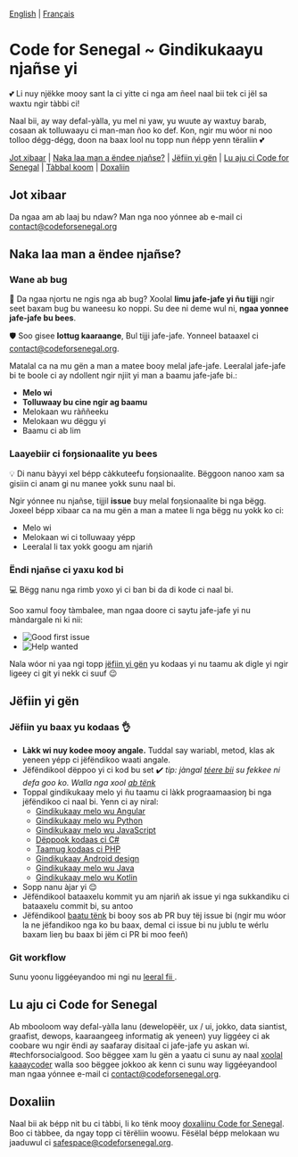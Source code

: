 [English](../CONTRIBUTING.md) | [Français](../fr/CONTRIBUTING.md)

# Code for Senegal ~ Gindikukaayu njañse yi

:two_hearts: Li nuy njëkke mooy sant la ci yitte ci nga am ñeel naal bii tek ci jël sa waxtu ngir tàbbi ci!

Naal bii, ay way defal-yàlla, yu mel ni yaw, yu wuute ay waxtuy barab, cosaan ak tolluwaayu ci man-man ñoo ko def.
Kon, ngir mu wóor ni noo tolloo dégg-dégg, doon na baax lool nu topp nun ñépp yenn tëraliin :two_hearts:

[Jot xibaar](#feedback) | [ Naka laa man a ëndee njañse?](#how-can-i-contribute) | [Jëfiin yi gën](#best-practices) | [Lu aju ci Code for Senegal](#about-code4ro) | [Tàbbal koom](#financial-contributions) | [Doxaliin](#code-of-conduct)

## Jot xibaar

Da ngaa am ab laaj bu ndaw? Man nga noo yónnee ab e-mail ci contact@codeforsenegal.org

## Naka laa man a ëndee njañse?

### Wane ab bug

:bug: Da ngaa njortu ne ngis nga ab bug? Xoolal **limu jafe-jafe yi ñu tijji** ngir seet baxam bug bu waneesu ko noppi. Su dee ni deme wul ni, **ngaa yonnee jafe-jafe bu bees**.

:shield: Soo gisee **lottug kaaraange**, Bul tijji jafe-jafe. Yonneel bataaxel ci contact@codeforsenegal.org.

Matalal ca na mu gën a man a matee booy melal jafe-jafe. Leeralal jafe-jafe bi te boole ci ay ndollent ngir njiit yi man a baamu jafe-jafe bi.:

* **Melo wi**
* **Tolluwaay bu cine ngir ag baamu**
* Melokaan wu ràññeeku
* Melokaan wu dëggu yi
* Baamu ci ab lim

### Laayebiir ci foŋsionaalite yu bees

:bulb: Di nanu bàyyi xel bépp càkkuteefu foŋsionaalite. Bëggoon nanoo xam sa gisiin ci anam gi nu manee yokk sunu naal bi.

Ngir yónnee nu njañse, tijjil **issue** buy melal foŋsionaalite bi nga bëgg. Joxeel bépp xibaar ca na mu gën a man a matee li nga bëgg nu yokk ko ci:

* Melo wi
* Melokaan wi ci tolluwaay yépp
* Leeralal li tax yokk googu am njariñ

### Ëndi njañse ci yaxu kod bi

:computer: Bëgg nanu nga rimb yoxo yi ci ban bi da di kode ci naal bi.

Soo xamul fooy tàmbalee, man ngaa doore ci saytu jafe-jafe yi nu màndargale ni ki nii:
* ![Good first issue](https://img.shields.io/badge/Good_first_issue-7057ff)
* ![Help wanted](https://img.shields.io/badge/Help_wanted-008672)

Nala wóor ni yaa ngi topp [jëfiin yi gën](#best-practices) yu kodaas yi nu taamu ak digle yi ngir ligeey ci git yi nekk ci suuf :wink:

## Jëfiin yi gën

### Jëfiin yu baax yu kodaas :ok_hand:

* **Làkk wi nuy kodee mooy angale.** Tuddal say wariabl, metod, klas ak yeneen yépp ci jëfëndikoo waati angale.
* Jëfëndikool dëppoo yi ci kod bu set :heavy_check_mark: *tip: jàngal [téere bii](https://www.goodreads.com/book/show/3735293-clean-code) su fekkee ni defa goo ko. Walla nga xool  [ab tënk](https://gist.github.com/wojteklu/73c6914cc446146b8b533c0988cf8d29)*
* Toppal gindikukaay melo yi ñu taamu ci làkk prograamaasioŋ bi nga jëfëndikoo ci naal bi. Yenn ci ay niral:
    * [Gindikukaay melo wu Angular](https://angular.io/guide/styleguide) 
    * [Gindikukaay melo wu Python](https://www.python.org/dev/peps/pep-0008/)
    * [Gindikukaay melo wu JavaScript](https://github.com/standard/standard) 
    * [Dëppook kodaas ci C#](https://docs.microsoft.com/en-us/dotnet/csharp/programming-guide/inside-a-program/coding-conventions) 
    * [Taamug kodaas ci PHP](https://php7.org/guidelines/psr-1.html)
    * [Gindikukaay Android design](https://developer.android.com/design/) 
    * [Gindikukaay melo wu Java](https://source.android.com/setup/contribute/code-style)
    * [Gindikukaay melo wu Kotlin](https://developer.android.com/kotlin/style-guide)
* Sopp nanu àjar yi :relieved:
* Jëfëndikool bataaxelu kommit yu am njariñ ak issue yi nga  sukkandiku ci bataaxelu commit bi, su antoo
* Jëfëndikool [baatu tënk](https://help.github.com/en/github/managing-your-work-on-github/closing-issues-using-keywords) bi booy sos ab PR  buy tëj issue bi (ngir mu wóor la ne jëfandikoo nga ko bu baax, demal ci issue bi nu jublu te wérlu baxam lieŋ bu baax bi jëm ci PR bi moo feeñ)

### Git workflow

Sunu yoonu liggéeyandoo mi ngi nu [leeral fii ](WORKFLOW.md).

## Lu aju ci Code for Senegal

Ab mbooloom way defal-yàlla lanu (dewelopëër, ux / ui, jokko, data siantist, graafist, dewops, kaaraangeeg informatig ak yeneen) yuy liggéey ci ak coobare wu ngir ëndi ay saafaray disitaal ci jafe-jafe yu askan wi. #techforsocialgood. Soo bëggee xam lu gën a yaatu ci sunu ay naal [xoolal kaaaycoder](https://github.com/Code-for-Senegal/kaaycoder) walla soo bëggee jokkoo ak kenn ci sunu way liggéeyandool man ngaa yónnee e-mail ci contact@codeforsenegal.org.

## Doxaliin

Naal bii ak bépp nit bu ci tàbbi, li ko tënk mooy [doxaliinu Code for Senegal](CODE_OF_CONDUCT.md). Boo ci tàbbee, da ngay topp ci tërëliin woowu. Fësëlal bépp melokaan wu jaaduwul ci safespace@codeforsenegal.org.
